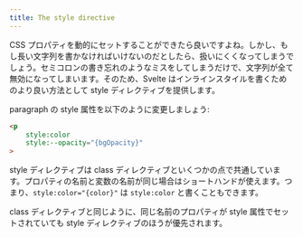 ```yaml
---
title: The style directive
---
```


CSS プロパティを動的にセットすることができたら良いですよね。しかし、もし長い文字列を書かなければいけないのだとしたら、扱いにくくなってしまうでしょう。セミコロンの書き忘れのようなミスをしてしまうだけで、文字列が全て無効になってしまいます。そのため、Svelte はインラインスタイルを書くためのより良い方法として style ディレクティブを提供します。

paragraph の style 属性を以下のように変更しましょう:

```html
<p 
	style:color 
	style:--opacity="{bgOpacity}"
>
```

style ディレクティブは class ディレクティブといくつかの点で共通しています。プロパティの名前と変数の名前が同じ場合はショートハンドが使えます。つまり、`style:color="{color}"` は `style:color` と書くこともできます。

class ディレクティブと同じように、同じ名前のプロパティが style 属性でセットされていても style ディレクティブのほうが優先されます。
